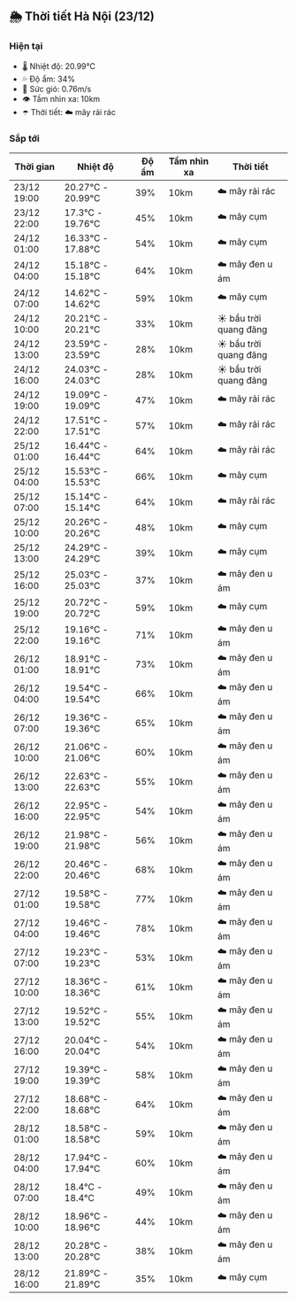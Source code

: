 ## 🌦️ Thời tiết Hà Nội (23/12)

### Hiện tại

- 🌡️ Nhiệt độ: 20.99℃
- 💦 Độ ẩm: 34%
- 💨 Sức gió: 0.76m/s
- 👁️ Tầm nhìn xa: 10km
- ☂️ Thời tiết: ☁️ mây rải rác

### Sắp tới

| Thời gian | Nhiệt độ | Độ ẩm | Tầm nhìn xa | Thời tiết |
| --- | --- | --- | --- | --- |
| 23/12 19:00 | 20.27℃ - 20.99℃ | 39% | 10km | ☁️ mây rải rác |
| 23/12 22:00 | 17.3℃ - 19.76℃ | 45% | 10km | ☁️ mây cụm |
| 24/12 01:00 | 16.33℃ - 17.88℃ | 54% | 10km | ☁️ mây cụm |
| 24/12 04:00 | 15.18℃ - 15.18℃ | 64% | 10km | ☁️ mây đen u ám |
| 24/12 07:00 | 14.62℃ - 14.62℃ | 59% | 10km | ☁️ mây cụm |
| 24/12 10:00 | 20.21℃ - 20.21℃ | 33% | 10km | ☀️ bầu trời quang đãng |
| 24/12 13:00 | 23.59℃ - 23.59℃ | 28% | 10km | ☀️ bầu trời quang đãng |
| 24/12 16:00 | 24.03℃ - 24.03℃ | 28% | 10km | ☀️ bầu trời quang đãng |
| 24/12 19:00 | 19.09℃ - 19.09℃ | 47% | 10km | ☁️ mây rải rác |
| 24/12 22:00 | 17.51℃ - 17.51℃ | 57% | 10km | ☁️ mây rải rác |
| 25/12 01:00 | 16.44℃ - 16.44℃ | 64% | 10km | ☁️ mây rải rác |
| 25/12 04:00 | 15.53℃ - 15.53℃ | 66% | 10km | ☁️ mây cụm |
| 25/12 07:00 | 15.14℃ - 15.14℃ | 64% | 10km | ☁️ mây rải rác |
| 25/12 10:00 | 20.26℃ - 20.26℃ | 48% | 10km | ☁️ mây cụm |
| 25/12 13:00 | 24.29℃ - 24.29℃ | 39% | 10km | ☁️ mây cụm |
| 25/12 16:00 | 25.03℃ - 25.03℃ | 37% | 10km | ☁️ mây đen u ám |
| 25/12 19:00 | 20.72℃ - 20.72℃ | 59% | 10km | ☁️ mây cụm |
| 25/12 22:00 | 19.16℃ - 19.16℃ | 71% | 10km | ☁️ mây đen u ám |
| 26/12 01:00 | 18.91℃ - 18.91℃ | 73% | 10km | ☁️ mây đen u ám |
| 26/12 04:00 | 19.54℃ - 19.54℃ | 66% | 10km | ☁️ mây đen u ám |
| 26/12 07:00 | 19.36℃ - 19.36℃ | 65% | 10km | ☁️ mây đen u ám |
| 26/12 10:00 | 21.06℃ - 21.06℃ | 60% | 10km | ☁️ mây đen u ám |
| 26/12 13:00 | 22.63℃ - 22.63℃ | 55% | 10km | ☁️ mây đen u ám |
| 26/12 16:00 | 22.95℃ - 22.95℃ | 54% | 10km | ☁️ mây đen u ám |
| 26/12 19:00 | 21.98℃ - 21.98℃ | 56% | 10km | ☁️ mây đen u ám |
| 26/12 22:00 | 20.46℃ - 20.46℃ | 68% | 10km | ☁️ mây đen u ám |
| 27/12 01:00 | 19.58℃ - 19.58℃ | 77% | 10km | ☁️ mây đen u ám |
| 27/12 04:00 | 19.46℃ - 19.46℃ | 78% | 10km | ☁️ mây đen u ám |
| 27/12 07:00 | 19.23℃ - 19.23℃ | 53% | 10km | ☁️ mây đen u ám |
| 27/12 10:00 | 18.36℃ - 18.36℃ | 61% | 10km | ☁️ mây đen u ám |
| 27/12 13:00 | 19.52℃ - 19.52℃ | 55% | 10km | ☁️ mây đen u ám |
| 27/12 16:00 | 20.04℃ - 20.04℃ | 54% | 10km | ☁️ mây đen u ám |
| 27/12 19:00 | 19.39℃ - 19.39℃ | 58% | 10km | ☁️ mây đen u ám |
| 27/12 22:00 | 18.68℃ - 18.68℃ | 64% | 10km | ☁️ mây đen u ám |
| 28/12 01:00 | 18.58℃ - 18.58℃ | 59% | 10km | ☁️ mây đen u ám |
| 28/12 04:00 | 17.94℃ - 17.94℃ | 60% | 10km | ☁️ mây đen u ám |
| 28/12 07:00 | 18.4℃ - 18.4℃ | 49% | 10km | ☁️ mây đen u ám |
| 28/12 10:00 | 18.96℃ - 18.96℃ | 44% | 10km | ☁️ mây đen u ám |
| 28/12 13:00 | 20.28℃ - 20.28℃ | 38% | 10km | ☁️ mây đen u ám |
| 28/12 16:00 | 21.89℃ - 21.89℃ | 35% | 10km | ☁️ mây cụm |
